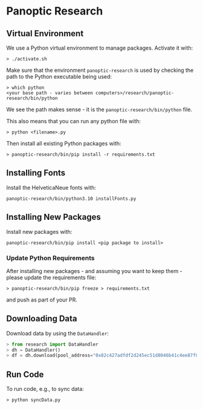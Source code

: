 # Panoptic Research

## Virtual Environment

We use a Python virtual environment to manage packages. Activate it with:

```shell
> ./activate.sh
```

Make sure that the environment `panoptic-research` is used by checking the path to the Python executable being used:

```shell
> which python
<your base path - varies between computers>/research/panoptic-research/bin/python
```

We see the path makes sense - it is the `panoptic-research/bin/python` file.

This also means that you can run any python file with:

```shell
> python <filename>.py
```

Then install all existing Python packages with:

```shell
> panoptic-research/bin/pip install -r requirements.txt
```

## Installing Fonts

Install the HelveticaNeue fonts with:

```shell
panoptic-research/bin/python3.10 installFonts.py
```

## Installing New Packages

Install new packages with:

```shell
panoptic-research/bin/pip install <pip package to install>
```

### Update Python Requirements

After installing new packages - and assuming you want to keep them - please update the requirements file:

```shell
> panoptic-research/bin/pip freeze > requirements.txt
```

and push as part of your PR.

## Downloading Data

Download data by using the `DataHandler`:

```python
> from research import DataHandler
> dh = DataHandler()
> df = dh.download(pool_address="0x82c427adfdf2d245ec51d8046b41c4ee87f0d29c", all=True, force=False)
```

## Run Code

To run code, e.g., to sync data:

```shell
> python syncData.py
```
